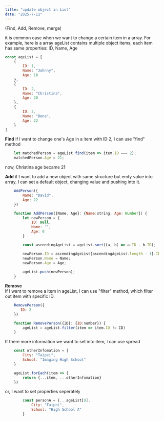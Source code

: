 ```yaml
---
title: "update object in List"
date: "2025-7-11"
---
```


(Find, Add, Remove, merge)


it is common case when we want to change a certain item in a array.
For example, here is a array ageList contains multiple object items, each item has same properties:
ID, Name, Age

```Javascript
const ageList = [
    {
        ID: 1,
        Name: "Johnny",
        Age: 18
    },
    {
        ID: 2,
        Name: "Christina",
        Age: 20
    },
    {
        ID: 3,
        Name: "Dena",
        Age: 22
    }
]
```
**Find**
if I want to change one's Age in a item with ID 2, I can use "find" method

```Javascript
    let matchedPerson = ageList.find(item => item.ID === 2);
    matchedPerson.Age = 21;
```

now, Christina age became 21

**Add**
if I want to add a new object with same structure but emty value into array, I can set a default object, changing value and pushing into it.

```Javascript
    AddPerson({
        Name: "David",
        Age: 22
    })

    function AddPerson({Name, Age}: {Name:string, Age: Number}) {
        let newPerson = {
            ID: null,
            Name: "",
            Age: 0
        }

        const ascendingAgeList = ageList.sort((a, b) => a.ID - b.ID);

        newPerson.ID = ascendingAgeList[ascendingAgeList.length - 1].ID++;
        newPerson.Name = Name;
        newPerson.Age = Age;
         
        ageList.push(newPerson);
    }
```

**Remove**  
If I want to remove a item in ageList, I can use "filter" method, which filter out item with specific ID.
```Javascript
    RemovePerson({
       ID: 2
    })

    function RemovePerson({ID}: {ID:number}) { 
        ageList = ageList.filter(item => item.ID != ID)
    }
```


If there more information we want to set into item, I can use spread

```Javascript
    const otherInfomation = {
        City: "Taipei",
        School: "Imaging High School"
    }

    ageList.forEach(item => {
        return {...item, ...otherInfomation}
    })
```

or, I want to set properties seperately

```Javascript
        const personA = {...ageList[0], 
            City: "Taipei",
            School: "High School A"
        }
```

